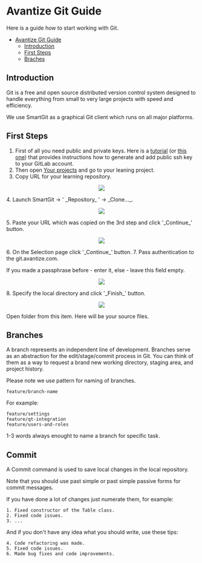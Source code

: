 # Avantize Git Guide

Here is a guide how to start working with Git.

- [Avantize Git Guide](#avantize-git-guideline)
   - [Introduction](#introduction)
   - [First Steps](#first-steps)
   - [Braches](#branches)

## Introduction

   Git is a free and open source distributed version control system designed to handle everything from small to very large projects with speed and efficiency.

   We use SmartGit as a graphical Git client which runs on all major platforms.

## First Steps

1. First of all you need public and private keys. Here is a [tutorial](https://docs.gitlab.com/ee/gitlab-basics/create-your-ssh-keys.html) (or [this one](https://help.github.com/articles/connecting-to-github-with-ssh/)) that provides instructions how to generate and add public ssh key to your GitLab account.
2. Then open [Your projects](https://git.avantize.com "Git Avantize") and go to your leaning project.
3. Copy URL for your learning repository.
<p align="center"><img src="https://raw.github.com/SMelanko/AvantizeGuide/master/git/imgs/first-steps/img-1.png"/></p>
4. Launch SmartGit -> ' _Repository_ ' -> _Clone..._.
<p align="center"><img src="https://raw.github.com/SMelanko/AvantizeGuide/master/git/imgs/first-steps/img-2.png"/></p>
5. Paste your URL which was copied on the 3rd step and click '_Continue_' button.
<p align="center"><img src="https://raw.github.com/SMelanko/AvantizeGuide/master/git/imgs/first-steps/img-3.png"/></p>
6. On the Selection page click '_Continue_' button.
7. Pass authentication to the git.avantize.com.

   If you made a passphrase before - enter it, else - leave this field empty.
<p align="center"><img src="https://raw.github.com/SMelanko/AvantizeGuide/master/git/imgs/first-steps/img-4.png"/></p>
8. Specify the local directory and click '_Finish_' button.
<p align="center"><img src="https://raw.github.com/SMelanko/AvantizeGuide/master/git/imgs/first-steps/img-5.png"/></p>
   Open folder from this item. Here will be your source files.

## Branches

   A branch represents an independent line of development. Branches serve as an abstraction for the edit/stage/commit process in Git. You can think of them as a way to request a brand new working directory, staging area, and project history.

   Please note we use pattern for naming of branches.
   ```
   feature/branch-name
   ```
   For example:
   ```
   feature/settings
   feature/qt-integration
   feature/users-and-roles
   ```
   1-3 words always enought to name a branch for specific task.

## Commit

   A Commit command is used to save local changes in the local repository.

   Note that you should use past simple or past simple passive forms for commit messages.
 
   If you have done a lot of changes just numerate them, for example:
   ```
   1. Fixed constructor of the Table class.
   2. Fixed code issues.
   3. ...
   ```

   And if you don't have any idea what you should write, use these tips:
   ```
   4. Code refactoring was made.
   5. Fixed code issues.
   6. Made bug fixes and code improvements.
   ```

